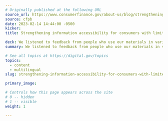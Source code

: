 ```yaml
---
# Originally published at the following URL
source_url: https://www.consumerfinance.gov/about-us/blog/strengthening-information-accessibility-for-consumers-limited-english-proficiency/
source: cfpb
date: 2023-02-14 14:44:00 -0500
kicker: 
title: Strengthening information accessibility for consumers with limited English proficiency

deck: We listened to feedback from people who use our materials in various languages to make sure people could find the information they need most, in the language they prefer. Now we’re relaunching our pages in multiple languages.
summary: We listened to feedback from people who use our materials in various languages to make sure people could find the information they need most, in the language they prefer. Now we’re relaunching our pages in multiple languages.

# See all topics at https://digital.gov/topics
topics:
  - content
  - multilingual
slug: strengthening-information-accessibility-for-consumers-with-limited-english-proficiency

primary_image: 

# Controls how this page appears across the site
# 0 -- hidden
# 1 -- visible
weight: 1

---
```

